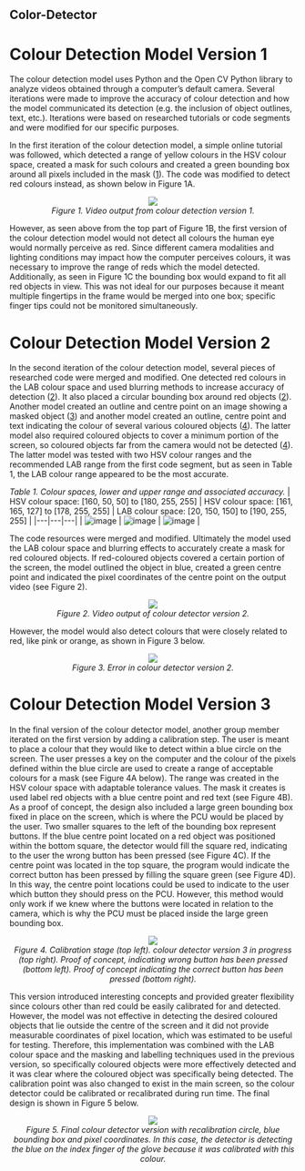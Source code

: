 ## Color-Detector

# Colour Detection Model Version 1
The colour detection model uses Python and the Open CV Python library to analyze videos obtained through a computer’s default camera. Several iterations were made to improve the accuracy of colour detection and how the model communicated its detection (e.g. the inclusion of object outlines, text, etc.). Iterations were based on researched tutorials or code segments and were modified for our specific purposes.

In the first iteration of the colour detection model, a simple online tutorial was followed, which detected a range of yellow colours in the HSV colour space, created a mask for such colours and created a green bounding box around all pixels included in the mask ([1]). The code was modified to detect red colours instead, as shown below in Figure 1A.

<p align="center">
  <img src="https://github.com/rMacD64/Color-Detector/assets/91086955/da0798d2-b841-4842-b2b6-9a454040fd7a"><br>
  <i>Figure 1. Video output from colour detection version 1.</i>
</p>

However, as seen above from the top part of Figure 1B, the first version of the colour detection model would not detect all colours the human eye would normally perceive as red. Since different camera modalities and lighting conditions may impact how the computer perceives colours, it was necessary to improve the range of reds which the model detected. Additionally, as seen in Figure 1C the bounding box would expand to fit all red objects in view. This was not ideal for our purposes because it meant multiple fingertips in the frame would be merged into one box; specific finger tips could not be monitored simultaneously.

# Colour Detection Model Version 2
In the second iteration of the colour detection model, several pieces of researched code were merged and modified. One detected red colours in the LAB colour space and used blurring methods to increase accuracy of detection ([2]). It also placed a circular bounding box around red objects ([2]). Another model created an outline and centre point on an image showing a masked object ([3]) and another model created an outline, centre point and text indicating the colour of several various coloured objects ([4]). The latter model also required coloured objects to cover a minimum portion of the screen, so coloured objects far from the camera would not be detected ([4]). The latter model was tested with two HSV colour ranges and the recommended LAB range from the first code segment, but as seen in Table 1, the LAB colour range appeared to be the most accurate.

*Table 1. Colour spaces, lower and upper range and associated accuracy.*
| HSV colour space: [160, 50, 50] to [180, 255, 255] | HSV colour space: [161, 165, 127] to [178, 255, 255] | LAB colour space: [20, 150, 150] to [190, 255, 255] |
|---|---|---|
| ![image](https://github.com/rMacD64/Color-Detector/assets/91086955/00ad18e8-e3b5-482a-9f9b-18cc42fbc221) | ![image](https://github.com/rMacD64/Color-Detector/assets/91086955/55396444-dbcc-4ee9-a484-160b48ff3dca) | ![image](https://github.com/rMacD64/Color-Detector/assets/91086955/22491075-0d46-44c8-844d-845d646563a8) |

The code resources were merged and modified. Ultimately the model used the LAB colour space and blurring effects to accurately create a mask for red coloured objects. If red-coloured objects covered a certain portion of the screen, the model outlined the object in blue, created a green centre point and indicated the pixel coordinates of the centre point on the output video (see Figure 2).

<p align="center">
  <img src="https://github.com/rMacD64/Color-Detector/assets/91086955/ab7b1e8a-68f2-457d-8903-31fc19ef2066"><br>
  <i>Figure 2. Video output of colour detector version 2.</i>
</p>

However, the model would also detect colours that were closely related to red, like pink or orange, as shown in Figure 3 below.

<p align="center">
  <img src="https://github.com/rMacD64/Color-Detector/assets/91086955/f68d5c77-4519-4f2c-9403-2016b136ba0a"><br>
  <i>Figure 3. Error in colour detector version 2.</i>
</p>

# Colour Detection Model Version 3
In the final version of the colour detector model, another group member iterated on the first version by adding a calibration step. The user is meant to place a colour that they would like to detect within a blue circle on the screen. The user presses a key on the computer and the colour of the pixels defined within the blue circle are used to create a range of acceptable colours for a mask (see Figure 4A below). The range was created in the HSV colour space with adaptable tolerance values. The mask it creates is used label red objects with a blue centre point and red text (see Figure 4B). As a proof of concept, the design also included a large green bounding box fixed in place on the screen, which is where the PCU would be placed by the user. Two smaller squares to the left of the bounding box represent buttons. If the blue centre point located on a red object was positioned within the bottom square, the detector would fill the square red, indicating to the user the wrong button has been pressed (see Figure 4C). If the centre point was located in the top square, the program would indicate the correct button has been pressed by filling the square green (see Figure 4D). In this way, the centre point locations could be used to indicate to the user which button they should press on the PCU. However, this method would only work if we knew where the buttons were located in relation to the camera, which is why the PCU must be placed inside the large green bounding box.

<p align="center">
  <img src="https://github.com/rMacD64/Color-Detector/assets/91086955/d02935a9-4644-4243-8611-56c02cc57c7e"><br>
  <i>Figure 4. Calibration stage (top left). colour detector version 3 in progress (top right). Proof of concept, indicating wrong button has been pressed (bottom left). Proof of concept indicating the correct button has been pressed (bottom right).</i>
</p>

This version introduced interesting concepts and provided greater flexibility since colours other than red could be easily calibrated for and detected. However, the model was not effective in detecting the desired coloured objects that lie outside the centre of the screen and it did not provide measurable coordinates of pixel location, which was estimated to be useful for testing. Therefore, this implementation was combined with the LAB colour space and the masking and labelling techniques used in the previous version, so specifically coloured objects were more effectively detected and it was clear where the coloured object was specifically being detected. The calibration point was also changed to exist in the main screen, so the colour detector could be calibrated or recalibrated during run time. The final design is shown in Figure 5 below.

<p align="center">
  <img src="https://github.com/rMacD64/Color-Detector/assets/91086955/a727931f-795f-48f4-847e-c8523a63877d"><br>
  <i>Figure 5. Final colour detector version with recalibration circle, blue bounding box and pixel coordinates. In this case, the detector is detecting the blue on the index finger of the glove because it was calibrated with this colour.</i>
</p>

[1]: https://www.youtube.com/watch?v=aFNDh5k3SjU
[2]: https://github.com/ChristophRahn/red-circle-detection/blob/master/red-circle-detection.py
[3]: https://answers.opencv.org/question/204175/how-to-get-boundry-and-center-information-of-a-mask/
[4]: https://medium.com/@sardorabdirayimov/colors-detection-using-masks-contours-in-opencv-72d127f0797e
